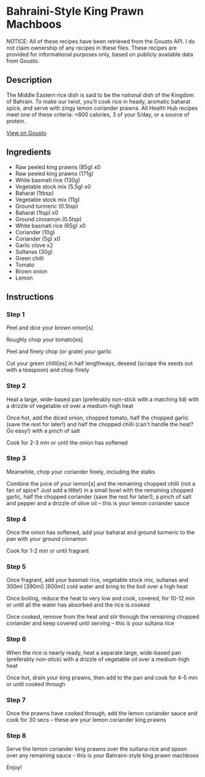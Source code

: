 # Bahraini-Style King Prawn Machboos

NOTICE: All of these recipes have been retrieved from the Gousto API. I do not claim ownership of any recipes in these files. These recipes are provided for informational purposes only, based on publicly available data from Gousto.

## Description

The Middle Eastern rice dish is said to be the national dish of the Kingdom of Bahrain. To make our twist, you'll cook rice in heady, aromatic baharat spice, and serve with zingy lemon coriander prawns. All Health Hub recipes meet one of these criteria: <600 calories, 3 of your 5/day, or a source of protein.


[View on Gousto](https://www.gousto.co.uk/recipes/cookbook/bahraini-style-prawn-machboos)

## Ingredients

- Raw peeled king prawns (85g) x0
- Raw peeled king prawns (171g)
- White basmati rice (130g)
- Vegetable stock mix (5.5g) x0
- Baharat (1tbsp)
- Vegetable stock mix (11g)
- Ground turmeric (0.5tsp)
- Baharat (1tsp) x0
- Ground cinnamon (0.5tsp)
- White basmati rice (65g) x0
- Coriander (10g)
- Coriander (5g) x0
- Garlic clove x2
- Sultanas (30g)
- Green chilli
- Tomato
- Brown onion
- Lemon

## Instructions


### Step 1

Peel and dice your brown onion[s]

Roughly chop your tomato[es]

Peel and finely chop (or grate) your garlic

Cut your green chilli[es] in half lengthways, deseed (scrape the seeds out with a teaspoon) and chop finely


### Step 2

Heat a large, wide-based pan (preferably non-stick with a matching lid) with a drizzle of vegetable oil over a medium-high heat

Once hot, add the diced onion, chopped tomato, half the chopped garlic (save the rest for later!) and half the chopped chilli (can't handle the heat? Go easy!) with a pinch of salt

Cook for 2-3 min or until the onion has softened


### Step 3

Meanwhile, chop your coriander finely, including the stalks

Combine the juice of your lemon[s]<span class="text-danger"> </span>and<span class="text-danger"> </span>the remaining chopped chilli (not a fan of spice? Just add a little!) in a small bowl with the remaining chopped garlic, half the chopped coriander (save the rest for later!), a pinch of salt and pepper and a drizzle of olive oil – this is your lemon coriander sauce


### Step 4

Once the onion has softened, add your baharat and ground turmeric to the pan with your ground cinnamon

Cook for 1-2 min or until fragrant


### Step 5

Once fragrant, add your basmati rice, vegetable stock mix, sultanas and 300ml <span class="text-purple">[390ml]</span> <span class="text-danger">[600ml] </span>cold water and bring to the boil over a high heat

Once boiling, reduce the heat to very low and cook, covered, for 10-12 min or until all the water has absorbed and the rice is cooked

Once cooked, remove from the heat and stir through the remaining chopped coriander and keep covered until serving – this is your sultana rice


### Step 6

When the rice is nearly ready, heat a separate large, wide-based pan (preferably non-stick) with a drizzle of vegetable oil over a medium-high heat

Once hot, drain your king prawns, then add to the pan and cook for 4-5 min or until cooked through


### Step 7

Once the prawns have cooked through, add the lemon coriander sauce and cook for 30 secs – these are your lemon coriander king prawns

### Step 8

Serve the lemon coriander king prawns over the sultana rice and spoon over any remaining sauce – this is your Bahraini-style king prawn machboos

Enjoy!

